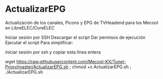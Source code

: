 # ActualizarEPG
Actualización de los canales, Picons y EPG de TVHeadend para los Mecool en LibreELEC/CoreELEC

Iniciar sesión por SSH
Descargar el script
Dar permisos de ejecución
Ejecutar el script
Para simplificar:

iniciar sesión por ssh y copiar esta línea entera

wget https://raw.githubusercontent.com/Mecool-KX/Tunel-Proxy/master/ActualizarEPG.sh ; chmod +x ActualizarEPG.sh ; ./ActualizarEPG.sh
